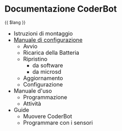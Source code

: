 # Documentazione CoderBot
{{ $lang }}

<div style="font-size:18px">

- Istruzioni di montaggio
- [Manuale di configurazione](manual/)
  - Avvio
  - Ricarica della Batteria
  - Ripristino
    - da software
    - da microsd
  - Aggiornamento
  - Configurazione
- Manuale d'uso
    - Programmazione
    - Attività
- Guide
  - Muovere CoderBot
  - Programmare con i sensori



</div>
